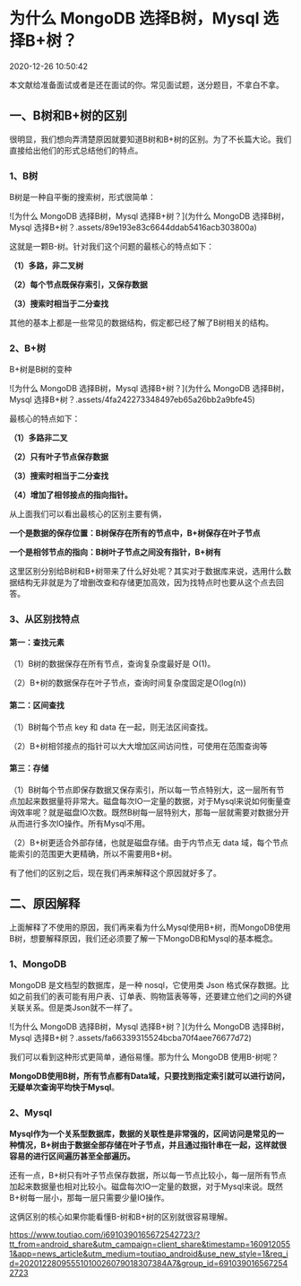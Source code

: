 # 为什么 MongoDB 选择B树，Mysql 选择B+树？

2020-12-26 10:50:42

本文献给准备面试或者是还在面试的你。常见面试题，送分题目，不拿白不拿。

## **一、B树和B+树的区别**

很明显，我们想向弄清楚原因就要知道B树和B+树的区别。为了不长篇大论。我们直接给出他们的形式总结他们的特点。

### **1、B树**

B树是一种自平衡的搜索树，形式很简单：

![为什么 MongoDB 选择B树，Mysql 选择B+树？](为什么 MongoDB 选择B树，Mysql 选择B+树？.assets/89e193e83c6644ddab5416acb303800a)



这就是一颗B-树。针对我们这个问题的最核心的特点如下：

**（1）多路，非二叉树**

**（2）每个节点既保存索引，又保存数据**

**（3）搜索时相当于二分查找**

其他的基本上都是一些常见的数据结构，假定都已经了解了B树相关的结构。

### **2、B+树**

B+树是B树的变种

![为什么 MongoDB 选择B树，Mysql 选择B+树？](为什么 MongoDB 选择B树，Mysql 选择B+树？.assets/4fa242273348497eb65a26bb2a9bfe45)



最核心的特点如下：

**（1）多路非二叉**

**（2）只有叶子节点保存数据**

**（3）搜索时相当于二分查找**

**（4）增加了相邻接点的指向指针。**

从上面我们可以看出最核心的区别主要有俩，

**一个是数据的保存位置：B树保存在所有的节点中，B+树保存在叶子节点**

**一个是相邻节点的指向：B树叶子节点之间没有指针，B+树有**

这里区别分别给B树和B+树带来了什么好处呢？其实对于数据库来说，选用什么数据结构无非就是为了增删改查和存储更加高效，因为找特点时也要从这个点去回答。

### **3、从区别找特点**

#### **第一：查找元素**

（1）B树的数据保存在所有节点，查询复杂度最好是 O(1)。

（2）B+树的数据保存在叶子节点，查询时间复杂度固定是O(log(n))

#### **第二：区间查找**

（1）B树每个节点 key 和 data 在一起，则无法区间查找。

（2）B+树相邻接点的指针可以大大增加区间访问性，可使用在范围查询等

#### **第三：存储**

（1）B树每个节点即保存数据又保存索引，所以每一节点特别大，这一层所有节点加起来数据量将非常大。磁盘每次IO一定量的数据，对于Mysql来说如何衡量查询效率呢？就是磁盘IO次数。既然B树每一层特别大，那每一层就需要对数据分开从而进行多次IO操作。所有Mysql不用。

（2）B+树更适合外部存储，也就是磁盘存储。由于内节点无 data 域，每个节点能索引的范围更大更精确，所以不需要用B+树。

有了他们的区别之后，现在我们再来解释这个原因就好多了。

## **二、原因解释**

上面解释了不使用的原因，我们再来看为什么Mysql使用B+树，而MongoDB使用B树，想要解释原因，我们还必须要了解一下MongoDB和Mysql的基本概念。

### **1、MongoDB**

MongoDB 是文档型的数据库，是一种 nosql，它使用类 Json 格式保存数据。比如之前我们的表可能有用户表、订单表、购物篮表等等，还要建立他们之间的外键关联关系。但是类Json就不一样了。

![为什么 MongoDB 选择B树，Mysql 选择B+树？](为什么 MongoDB 选择B树，Mysql 选择B+树？.assets/fa66339315524bcba70f4aee76677d72)



我们可以看到这种形式更简单，通俗易懂。那为什么 MongoDB 使用B-树呢？

**MongoDB使用B树，所有节点都有Data域，只要找到指定索引就可以进行访问，无疑单次查询平均快于Mysql**。

### **2、Mysql**

**Mysql作为一个关系型数据库，数据的关联性是非常强的，区间访问是常见的一种情况，B+树由于数据全部存储在叶子节点，并且通过指针串在一起，这样就很容易的进行区间遍历甚至全部遍历。**

还有一点，B+树只有叶子节点保存数据，所以每一节点比较小，每一层所有节点加起来数据量也相对比较小。磁盘每次IO一定量的数据，对于Mysql来说。既然B+树每一层小，那每一层只需要少量IO操作。

这俩区别的核心如果你能看懂B-树和B+树的区别就很容易理解。





https://www.toutiao.com/i6910390165672542723/?tt_from=android_share&utm_campaign=client_share&timestamp=1609120551&app=news_article&utm_medium=toutiao_android&use_new_style=1&req_id=20201228095551010026079018307384A7&group_id=6910390165672542723